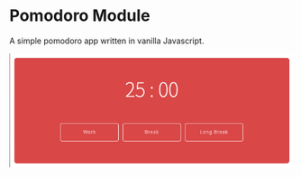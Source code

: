 # Pomodoro Module

A simple pomodoro app written in vanilla Javascript. 


![](IMG/pomodoro-screenshot.png)
